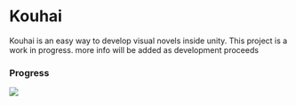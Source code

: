 # Kouhai
Kouhai is an easy way to develop visual novels inside unity.
This project is a work in progress. more info will be added as development proceeds
### Progress
![](https://media2.giphy.com/media/6jwiLLofYk0Q2nKIPg/giphy.gif?cid=790b7611bc1d0fd571e5efec636c3d1765149840314329a6&rid=giphy.gif&ct=g)
